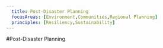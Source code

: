```yaml
---
  title: Post-Disaster Planning
  focusAreas: [Environment,Communities,Regional Planning]
  principles: [Resiliency,Sustainability]
---
```

#Post-Disaster Planning